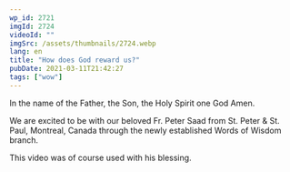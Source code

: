 ```yaml
---
wp_id: 2721
imgId: 2724
videoId: ""
imgSrc: /assets/thumbnails/2724.webp
lang: en
title: "How does God reward us?"
pubDate: 2021-03-11T21:42:27
tags: ["wow"]
---
```


<!-- page: 6 -->

<p>In the name of the Father, the Son, the Holy Spirit one God Amen.</p>
<p>We are excited to be with our beloved Fr. Peter Saad from St. Peter &amp; St. Paul, Montreal, Canada through the newly established Words of Wisdom branch.</p>
<p>This video was of course used with his blessing.</p>
<p>&nbsp;</p>

